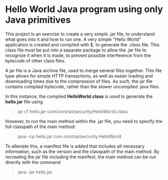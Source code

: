 # Hello World Java program using only Java primitives
This project is an exercise to create a very simple .jar file, to understand what goes into it and how to run one. 
A very simple "Hello World" application is created and compiled with $, to generate the .class file. 
This class file must be put into a separate package to allow the .jar file to recognize it when it is made, 
to prevent possible interference from the bytecode of other class files.

A jar file is a Java archive file, used to merge several files together.  This file type allows for 
simple HTTP transactions, as well as easier loading and downloading times due to the compression of files.
As such, the jar file contains compiled bytecode, rather than the slower uncompiled .java files.

In this instance, the compiled **HelloWorld.class** is used to generate the **hello.jar** file using 
>jar cf hello.jar com/contrastsecurity/HelloWorld.class  

However, to run the main method within the .jar file, you need to specify 
the full classpath of the main method:
>java -cp hello.jar com.contrastsecurity.HelloWorld

To alleviate this, a manifest file is added that includes all necessary information, such as the version and the classpath of the main method.
By recreating the jar file including the manifest, the main method can be run directly with the command
>java -jar hello.jar
